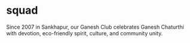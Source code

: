 # squad
Since 2007 in Sankhapur, our Ganesh Club celebrates Ganesh Chaturthi with devotion, eco-friendly spirit, culture, and community unity.
